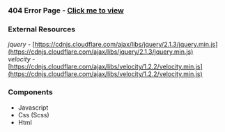 ### 404 Error Page - [Click me to view](https://algobook-io.github.io/Frontend-plugins/404_Error_Page/)

### External Resources
_jquery_ - [https://cdnjs.cloudflare.com/ajax/libs/jquery/2.1.3/jquery.min.js](https://cdnjs.cloudflare.com/ajax/libs/jquery/2.1.3/jquery.min.js)
<br>
_velocity_ - [https://cdnjs.cloudflare.com/ajax/libs/velocity/1.2.2/velocity.min.js](https://cdnjs.cloudflare.com/ajax/libs/velocity/1.2.2/velocity.min.js)

### Components
* Javascript 
* Css (Scss)
* Html